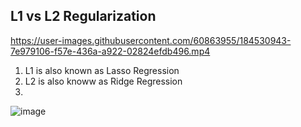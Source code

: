 ## L1 vs L2 Regularization

https://user-images.githubusercontent.com/60863955/184530943-7e979106-f57e-436a-a922-02824efdb496.mp4

1. L1 is also known as Lasso Regression
2. L2 is also knoww as Ridge Regression
3. 
![image](https://user-images.githubusercontent.com/60863955/184530861-80bdac36-08ea-4475-9f31-56f06b85cf42.png)

